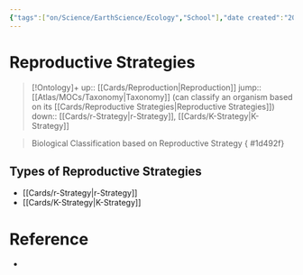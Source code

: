 ```yaml
---
{"tags":["on/Science/EarthScience/Ecology","School"],"date created":"2021-12-26 Sun","edited":"2023-04-06 Thu","dg-publish":true,"permalink":"/cards/reproductive-strategies/","dgPassFrontmatter":true}
---
```


# Reproductive Strategies

> [!Ontology]+
> up:: [[Cards/Reproduction\|Reproduction]]
> jump:: [[Atlas/MOCs/Taxonomy\|Taxonomy]] (can classify an organism based on its [[Cards/Reproductive Strategies\|Reproductive Strategies]])
> down:: [[Cards/r-Strategy\|r-Strategy]], [[Cards/K-Strategy\|K-Strategy]]

> Biological Classification based on Reproductive Strategy
{ #1d492f}


## Types of Reproductive Strategies
- [[Cards/r-Strategy\|r-Strategy]]
- [[Cards/K-Strategy\|K-Strategy]]

# Reference
- 